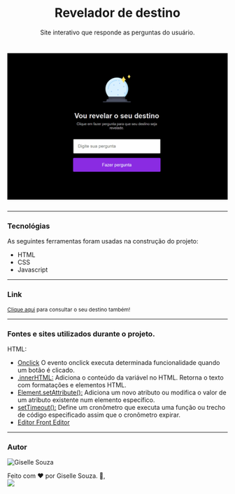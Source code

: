 <h1 align="center">Revelador de destino</h1>
<p align="center">Site interativo que responde as perguntas do usuário.</p>

<h1 align="center">
  <img alt="destino" title="destino" src="destino.gif"/>
</h1>

---
### Tecnológias

As seguintes ferramentas foram usadas na construção do projeto:

<ul>
    <li>HTML</li>
    <li>CSS</li>
    <li>Javascript</li>
</ul>

---
### Link

<p style="font-size: 12px">
  <a href="https://giselle-souza.github.io/portfolio/" target="_blank">Clique aqui</a> para consultar o seu destino também!</p>

---

### Fontes e sites utilizados durante o projeto.

HTML: 

<ul>
    <li><a href="https://www.freecodecamp.org/portuguese/news/tutorial-sobre-button-onclick-em-html-e-evento-de-clique-em-javascript/#:~:text=O%20evento%20onclick%20executa%20determinada,tag%20de%20abertura%20do%20bot%C3%A3o." target="_blank">Onclick</a>
        O evento onclick executa determinada funcionalidade quando um botão é clicado. 
    <li><a href="">.innerHTML:</a>
        Adiciona o conteúdo da variável no HTML. Retorna o texto com formatações e elementos HTML.
    <li><a href="https://developer.mozilla.org/pt-BR/docs/Web/API/Element/setAttribute">Element.setAttribute():</a>
        Adiciona um novo atributo ou modifica o valor de um atributo existente num elemento específico.
    <li><a href="https://developer.mozilla.org/en-US/docs/Web/API/setTimeout">setTimeout():</a>
        Define um cronômetro que executa uma função ou trecho de código especificado assim que o cronômetro expirar.
    <li><a href="https://www.fronteditor.dev/">Editor Front Editor</a>
</ul>

---


### Autor
<img alt="Giselle Souza" title="Giselle Souza" src="https://github.com/giselle-souza.png" height="100" width="100"/>

Feito com ❤️ por Giselle Souza. 👋,
<br>
<a href="https://www.linkedin.com/in/giselle-de-souza-gabriel/" target="_blank"><img src="https://img.shields.io/badge/-LinkedIn-%230077B5?style=for-the-badge&logo=linkedin&logoColor=white" target="_blank"></a>

